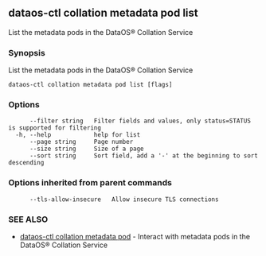 ## dataos-ctl collation metadata pod list

List the metadata pods in the DataOS® Collation Service

### Synopsis

List the metadata pods in the DataOS® Collation Service

```
dataos-ctl collation metadata pod list [flags]
```

### Options

```
      --filter string   Filter fields and values, only status=STATUS is supported for filtering
  -h, --help            help for list
      --page string     Page number
      --size string     Size of a page
      --sort string     Sort field, add a '-' at the beginning to sort descending
```

### Options inherited from parent commands

```
      --tls-allow-insecure   Allow insecure TLS connections
```

### SEE ALSO

* [dataos-ctl collation metadata pod](dataos-ctl_collation_metadata_pod.md)	 - Interact with metadata pods in the DataOS® Collation Service

